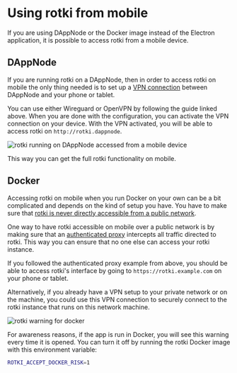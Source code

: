 # Using rotki from mobile

If you are using DAppNode or the Docker image instead of the Electron application, it is possible to access rotki from a mobile device.

## DAppNode

If you are running rotki on a DAppNode, then in order to access rotki on mobile the only thing needed is to set up a [VPN connection](https://docs.dappnode.io/user-guide/ui/access/vpn/) between DAppNode and your phone or tablet.

You can use either Wireguard or OpenVPN by following the guide linked above. When you are done with the configuration, you can activate the VPN connection on your device. With the VPN activated, you will be able to access rotki on `http://rotki.dappnode`.

![rotki running on DAppNode accessed from a mobile device](/images/rotki_dappnode_mobile.png)

This way you can get the full rotki functionality on mobile.

## Docker

Accessing rotki on mobile when you run Docker on your own can be a bit complicated and depends on the kind of setup you have. You have to make sure that [rotki is never directly accessible from a public network](/requirement_and_installation/packaged_binaries.html#docker).

One way to have rotki accessible on mobile over a public network is by making sure that an [authenticated proxy](#docker-rotki-public) intercepts all traffic directed to rotki. This way you can ensure that no one else can access your rotki instance.

If you followed the authenticated proxy example from above, you should be able to access rotki's interface by going to `https://rotki.example.com` on your phone or tablet.

Alternatively, if you already have a VPN setup to your private network or on the machine, you could use this VPN connection to securely connect to the rotki instance that runs on this network machine.

![rotki warning for docker](/images/rotki_docker_warning.png)

For awareness reasons, if the app is run in Docker, you will see this warning every time it is opened. You can turn it off by running the rotki Docker image with this environment variable:

```sh
ROTKI_ACCEPT_DOCKER_RISK=1
